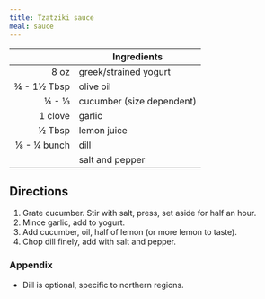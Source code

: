 ```yaml
---
title: Tzatziki sauce
meal: sauce
---
```


|| Ingredients |
|-:|-|
8 oz        | greek/strained yogurt
¾ - 1½ Tbsp | olive oil
¼ - ⅓       | cucumber (size dependent)
1 clove     | garlic
½ Tbsp      | lemon juice
⅛ - ¼ bunch | dill
&nbsp;      | salt and pepper

## Directions

1. Grate cucumber. Stir with salt, press, set aside for half an hour.
2. Mince garlic, add to yogurt.
3. Add cucumber, oil, half of lemon (or more lemon to taste).
4. Chop dill finely, add with salt and pepper.

### Appendix

* Dill is optional, specific to northern regions.
